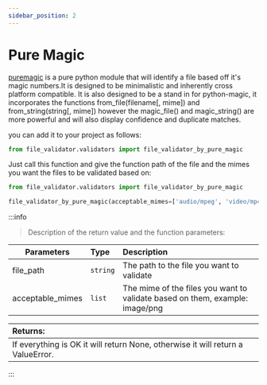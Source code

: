 ```yaml
---
sidebar_position: 2
---
```


# Pure Magic


[puremagic](https://github.com/cdgriffith/puremagic) is a pure python module that will identify a file based off it's magic numbers.It is designed to be minimalistic and inherently cross platform compatible. It is also designed to be a stand in for python-magic, it incorporates the functions from_file(filename[, mime]) and from_string(string[, mime]) however the magic_file() and magic_string() are more powerful and will also display confidence and duplicate matches.

you can add it to your project as follows:

```python
from file_validator.validators import file_validator_by_pure_magic
```

Just call this function and give the function path of the file and the mimes
you want the files to be validated based on:

```python
from file_validator.validators import file_validator_by_pure_magic

file_validator_by_pure_magic(acceptable_mimes=['audio/mpeg', 'video/mp4'], file_path='/path/to/file')
```


:::info

> Description of the return value and the function parameters:

| Parameters | Type           | Description     |
|-----------|:--------------|:------|
| file_path | `string` | The path to the file you want to validate  |
| acceptable_mimes     | `list`      | The mime of the files you want to validate based on them, example: image/png   |

| Returns:|
|:----------|
| If everything is OK it will return None, otherwise it will return a ValueError. |


:::

